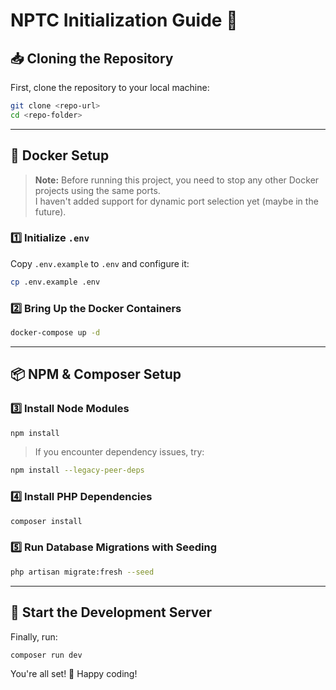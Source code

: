 # NPTC Initialization Guide 🚀

## 📥 Cloning the Repository

First, clone the repository to your local machine:

```sh
git clone <repo-url>
cd <repo-folder>
```

---

## 🐳 Docker Setup

> **Note:** Before running this project, you need to stop any other Docker projects using the same ports.  
> I haven't added support for dynamic port selection yet (maybe in the future).

### 1️⃣ Initialize `.env`

Copy `.env.example` to `.env` and configure it:

```sh
cp .env.example .env
```

### 2️⃣ Bring Up the Docker Containers

```sh
docker-compose up -d
```

---

## 📦 NPM & Composer Setup

### 3️⃣ Install Node Modules

```sh
npm install
```

> If you encounter dependency issues, try:

```sh
npm install --legacy-peer-deps
```

### 4️⃣ Install PHP Dependencies

```sh
composer install
```

### 5️⃣ Run Database Migrations with Seeding

```sh
php artisan migrate:fresh --seed
```

---

## 🚀 Start the Development Server

Finally, run:

```sh
composer run dev
```

You're all set! 🎉 Happy coding!

